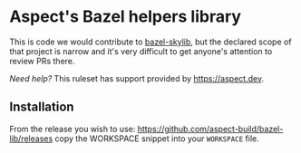 # Aspect's Bazel helpers library

This is code we would contribute to
[bazel-skylib](https://github.com/bazelbuild/bazel-skylib), but the declared
scope of that project is narrow and it's very difficult to get anyone's
attention to review PRs there.

_Need help?_ This ruleset has support provided by https://aspect.dev.

## Installation

From the release you wish to use:
<https://github.com/aspect-build/bazel-lib/releases>
copy the WORKSPACE snippet into your `WORKSPACE` file.
